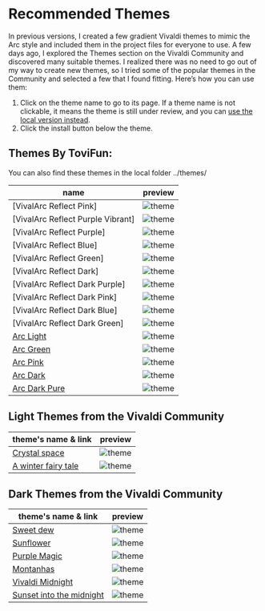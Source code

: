 # Recommended Themes
In previous versions, I created a few gradient Vivaldi themes to mimic the Arc style and included them in the project files for everyone to use. A few days ago, I explored the Themes section on the Vivaldi Community and discovered many suitable themes. I realized there was no need to go out of my way to create new themes, so I tried some of the popular themes in the Community and selected a few that I found fitting. Here’s how you can use them:
1.	Click on the theme name to go to its page. If a theme name is not clickable, it means the theme is still under review, and you can [use the local version instead](./using-local-vivaldi-theme.md).
2.	Click the install button below the theme.

## Themes By ToviFun: 
You can also find these themes in the local folder ../themes/

| name       | preview                           | 
| ---------- | ----------------------------------- | 
| [VivalArc Reflect Pink]  | ![theme](../themes/theme_screenshots/vivalarc_reflect_pink.jpg) | 
| [VivalArc Reflect Purple Vibrant]  | ![theme](../themes/theme_screenshots/vivalarc_reflect_purple_vibrant.jpg) | 
| [VivalArc Reflect Purple]  | ![theme](../themes/theme_screenshots/vivalarc_reflect_purple.jpg) | 
| [VivalArc Reflect Blue]  | ![theme](../themes/theme_screenshots/vivalarc_reflect_blue.jpg) | 
| [VivalArc Reflect Green]  | ![theme](../themes/theme_screenshots/vivalarc_reflect_green.jpg) | 
| [VivalArc Reflect Dark]  | ![theme](../themes/theme_screenshots/vivalarc_reflect_dark.jpg) | 
| [VivalArc Reflect Dark Purple]  | ![theme](../themes/theme_screenshots/vivalarc_reflect_dark_purple.jpg) | 
| [VivalArc Reflect Dark Pink]  | ![theme](../themes/theme_screenshots/vivalarc_reflect_dark_pink.jpg) | 
| [VivalArc Reflect Dark Blue]  | ![theme](../themes/theme_screenshots/vivalarc_reflect_dark_blue.jpg) | 
| [VivalArc Reflect Dark Green]  | ![theme](../themes/theme_screenshots/vivalarc_reflect_dark_green.jpg) | 
| [Arc Light](https://themes.vivaldi.net/themes/1LVJ2bOYJx9)  | ![theme](../themes/theme_screenshots/theme_arclight.jpg) | 
| [Arc Green](https://themes.vivaldi.net/themes/eZXvokoRvOW) | ![theme](../themes/theme_screenshots/theme_gradient_greenlight.jpg) | 
| [Arc Pink](https://themes.vivaldi.net/themes/0WV7AngZlaX) | ![theme](../themes/theme_screenshots/theme_gradient_pinklight.jpg) | 
| [Arc Dark](https://themes.vivaldi.net/themes/rwjvExg4lAL) | ![theme](../themes/theme_screenshots/theme_arcdark.jpg) | 
| [Arc Dark Pure](https://themes.vivaldi.net/themes/NOb71LX8J1g) | ![theme](../themes/theme_screenshots/theme_arcdark_pure.jpg) | 

## Light Themes from the Vivaldi Community

| theme's name & link       | preview                              | 
| ---------- | ----------------------------------- | 
| [Crystal space](https://themes.vivaldi.net/themes/og57a39DvQE)  | ![theme](../themes/theme_screenshots/crystal_space.jpg) | 
| [A winter fairy tale](https://themes.vivaldi.net/themes/eZXvowXvOWN)  | ![theme](../themes/theme_screenshots/winter_fairy_tale.jpg) | 

## Dark Themes from the Vivaldi Community

| theme's name & link       | preview                              | 
| ---------- | ----------------------------------- | 
| [Sweet dew](https://themes.vivaldi.net/themes/PBylqeb8lr5)  | ![theme](../themes/theme_screenshots/sweet_dew.jpg) | 
| [Sunflower](https://themes.vivaldi.net/themes/je3lRL3dJVG)  | ![theme](../themes/theme_screenshots/sunflower.jpg) | 
| [Purple Magic](https://themes.vivaldi.net/themes/n3MlkpoovEZ)  | ![theme](../themes/theme_screenshots/purple_magic.jpg) | 
| [Montanhas](https://themes.vivaldi.net/themes/MD07Kq4gv14)  | ![theme](../themes/theme_screenshots/montanhas.jpg) | 
| [Vivaldi Midnight](https://themes.vivaldi.net/themes/rwjvExj2lAL)  | ![theme](../themes/theme_screenshots/vivaldi_midnight.jpg) | 
| [Sunset into the midnight](https://themes.vivaldi.net/themes/gZplByVe7QV)  | ![theme](../themes/theme_screenshots/sunset_into_the_midnight.jpg) | 
